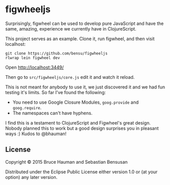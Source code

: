 # figwheeljs 

Surprisingly, figwheel can be used to develop pure JavaScript and
have the same, amazing, experience we currently have in ClojureScript.

This project serves as an example. Clone it, run figwheel, and then
visit localhost:

    git clone https://github.com/bensu/figwheeljs
    rlwrap lein figwheel dev
    
Open [http://localhost:3449/](http://localhost:3449/)

Then go to `src/figwheeljs/core.js` edit it and watch it reload.

This is not meant for anybody to use it, we just discovered it and we
had fun testing it's limits. So far I've found the following: 

* You need to use Google Closure Modules, `goog.provide` and
  `goog.require`.
* The namespaces can't have hyphens.

I find this is a testament to ClojureScript and Figwheel's great
design. Nobody planned this to work but a good design surprises you in
pleasant ways :) Kudos to @bhauman!

## License

Copyright © 2015 Bruce Hauman and Sebastian Bensusan 

Distributed under the Eclipse Public License either version 1.0 or (at your option) any later version.
